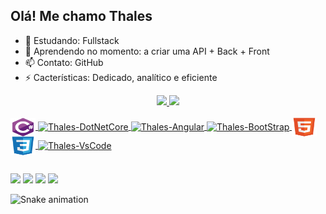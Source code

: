 ## Olá! Me chamo Thales

- 🔭 Estudando: Fullstack
- 🌱 Aprendendo no momento: a criar uma API + Back + Front
- 📫 Contato: GitHub
- ⚡ Cacterísticas: Dedicado, analítico e eficiente

<div align="center">
  <a href="https://github.com/ThalesArede">
  <img height="180em" src="https://github-readme-stats.vercel.app/api?username=ThalesArede&show_icons=true&theme=dracula&include_all_commits=true&count_private=true"/>
  <img height="180em" src="https://github-readme-stats.vercel.app/api/top-langs/?username=ThalesArede&layout=compact&langs_count=7&theme=dracula"/>
</div>

<div style="display: inline_block"><br>
  <img align="center" alt="Thales-Csharp" height="30" width="40" src="https://raw.githubusercontent.com/devicons/devicon/master/icons/csharp/csharp-original.svg">
  <img align="center" alt="Thales-DotNetCore" height="30" width="40" src="https://cdn.jsdelivr.net/gh/devicons/devicon/icons/dotnetcore/dotnetcore-original.svg"/>
  <img align="center" alt="Thales-Angular" height="30" width="40" src="https://cdn.jsdelivr.net/gh/devicons/devicon/icons/angularjs/angularjs-plain.svg"/>
  <img align="center" alt="Thales-BootStrap" height="30" width="40" src="https://cdn.jsdelivr.net/gh/devicons/devicon/icons/bootstrap/bootstrap-original.svg"/>
  <img align="center" alt="Thales-HTML" height="30" width="40" src="https://raw.githubusercontent.com/devicons/devicon/master/icons/html5/html5-original.svg">
  <img align="center" alt="Thales-CSS" height="30" width="40" src="https://raw.githubusercontent.com/devicons/devicon/master/icons/css3/css3-original.svg">
  <img align="center" alt="Thales-VsCode" height="30" width="40" src="https://cdn.jsdelivr.net/gh/devicons/devicon/icons/vscode/vscode-original.svg"/>
  
  ##
  
  <div>
  
  <a href="https://www.instagram.com/arede_t2/" target="_blank"><img src="https://img.shields.io/badge/-Instagram-%23E4405F?style=for-the-badge&logo=instagram&logoColor=white" target="_blank"></a>
 <a href="xxxxxxxxxx" target="_blank"><img src="https://img.shields.io/badge/Discord-7289DA?style=for-the-badge&logo=discord&logoColor=white" target="_blank"></a> 
  <a href = "xxxxxxxxxx"><img src="https://img.shields.io/badge/-Email-%23333?style=for-the-badge&logo=gmail&logoColor=white" target="_blank"></a>
  <a href="https://www.linkedin.com/in/thales-cardoso-de-ar%C3%AAde-373527218/" target="_blank"><img src="https://img.shields.io/badge/-LinkedIn-%230077B5?style=for-the-badge&logo=linkedin&logoColor=white" target="_blank"></a> 
 
  ![Snake animation](https://github.com/ThalesArede/ThalesArede/blob/output/github-contribution-grid-snake.svg)
  
  </div>
  
  
